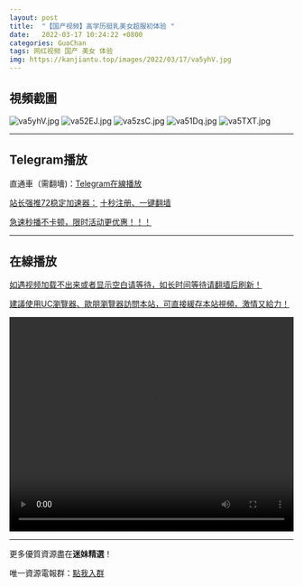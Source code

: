 ```yaml
---
layout: post
title:  "【国产视频】高学历挺乳美女超服初体验 "
date:   2022-03-17 10:24:22 +0800
categories: GuoChan
tags: 网红视频 国产 美女 体验
img: https://kanjiantu.top/images/2022/03/17/va5yhV.jpg
---
```



## 視頻截圖

![va5yhV.jpg](https://kanjiantu.top/images/2022/03/17/va5yhV.jpg)
![va52EJ.jpg](https://kanjiantu.top/images/2022/03/17/va52EJ.jpg)
![va5zsC.jpg](https://kanjiantu.top/images/2022/03/17/va5zsC.jpg)
![va51Dq.jpg](https://kanjiantu.top/images/2022/03/17/va51Dq.jpg)
![va5TXT.jpg](https://kanjiantu.top/images/2022/03/17/va5TXT.jpg)

* * *
## Telegram播放

直通車（需翻墻)：[Telegram在線播放](https://t.me/mimeijingxuan/110)

<u>站长强推72稳定加速器：</u> [十秒注册、一键翻墙](https://www.mimei.blog/skip/vpn.html)


<u>急速秒播不卡顿，限时活动更优惠！！！</u>
* * *
## 在線播放
<u>如遇视频加载不出来或者显示空白请等待，如长时间等待请翻墙后刷新！</u>

<u>建議使用UC瀏覽器、歐朋瀏覽器訪問本站，可直接緩存本站視頻，激情又給力！</u>
<center><video src="https://cdn.publer.io/uploads/videos/62420345db279760bbfbf996/27b611027f39873846e917e29ed12e66.mp4" width="100%" height="380px" controls="controls"></video></center>

* * *
更多優質資源盡在**迷妹精選**！

唯一資源電報群：[點我入群](https://t.me/mimeijingxuan)


